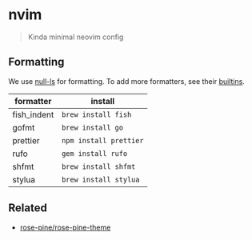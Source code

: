 # nvim

> Kinda minimal neovim config

## Formatting

We use [null-ls](https://github.com/jose-elias-alvarez/null-ls.nvim) for formatting. To add more formatters, see their [builtins](https://github.com/jose-elias-alvarez/null-ls.nvim/blob/main/lua/null-ls/builtins/formatting.lua).

| formatter   | install                |
| ----------- | ---------------------- |
| fish_indent | `brew install fish`    |
| gofmt       | `brew install go`      |
| prettier    | `npm install prettier` |
| rufo        | `gem install rufo`     |
| shfmt       | `brew install shfmt`   |
| stylua      | `brew install stylua`  |

## Related

- [rose-pine/rose-pine-theme](https://github.com/rose-pine/rose-pine-theme)
